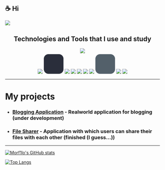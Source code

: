 ## ☕️ Hi

![](https://komarev.com/ghpvc?username=morf1lo&color=16198a&style=for-the-badge)

<h2 align="center">Technologies and Tools that I use and study</h2>
<div align="center">
    <img src="https://github.com/onemarc/tech-icons/blob/main/icons/stackoverflow-dark.svg" width="92">
</div>
<div align="center">
    <img src="https://github.com/onemarc/tech-icons/blob/main/icons/go-dark.svg" width="64" />
    <img src="https://github.com/onemarc/tech-icons/blob/main/icons/rabbitmq-dark.svg" width="64" />
    <img src="https://github.com/onemarc/tech-icons/blob/main/icons/grpc.svg" width="64" />
    <img src="https://github.com/onemarc/tech-icons/blob/main/icons/postgressql-dark.svg" width="64" />
    <img src="https://github.com/onemarc/tech-icons/blob/main/icons/redis-dark.svg" width="64" />
    <img src="https://github.com/onemarc/tech-icons/blob/main/icons/mongodb-dark.svg" width="64" />
    <img src="https://github.com/onemarc/tech-icons/blob/main/icons/git.svg" width="64" />
    <img src="https://github.com/onemarc/tech-icons/blob/main/icons/yaml.svg" width="64" />
    <img src="https://github.com/onemarc/tech-icons/blob/main/icons/postman.svg" width="64" />
    <img src="https://github.com/onemarc/tech-icons/blob/main/icons/html.svg" width="64" />
</div>

---

# My projects
- ### [Blogging Application](https://github.com/BloggingApp) - Realworld application for blogging (under development)
- ### [File Sharer](https://github.com/File-Sharer) - Application with which users can share their files with each other (finished (I guess...))

---

[![Morf1lo's GitHub stats](https://github-readme-stats.vercel.app/api?username=morf1lo&theme=radical&show_icons=true&hide_border=true&icon_color=f1f1f1)](https://github.com/anuraghazra/github-readme-stats)

[![Top Langs](https://github-readme-stats.vercel.app/api/top-langs/?username=morf1lo&layout=compact&theme=radical&hide_border=true)](https://github.com/anuraghazra/github-readme-stats)
